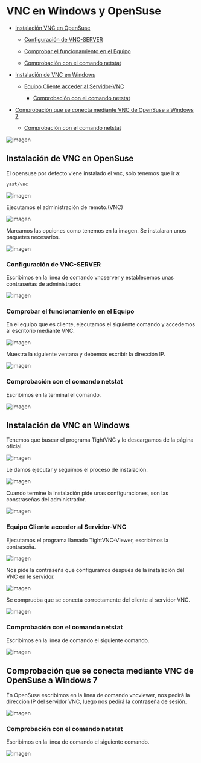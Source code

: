 # VNC en Windows y OpenSuse

- [Instalación VNC en OpenSuse](#id1)

    - [Configuración de VNC-SERVER](#id2)

    - [Comprobar el funcionamiento en el Equipo](#id3)

    - [Comprobación con el comando netstat ](#id4)

- [Instalación de VNC en Windows](#id5)

    - [Equipo Cliente acceder al Servidor-VNC](#id6)

        - [Comprobación con el comando netstat](#id7)


- [Comprobación que se conecta mediante VNC de OpenSuse a Windows 7](#id8)

    - [Comprobación con el comando netstat](#id9)



![imagen](img/vnc.png)

## Instalación de VNC en OpenSuse<a name="id1"></a>

El opensuse por defecto viene instalado el vnc, solo tenemos que ir a:

    yast/vnc

![imagen](img/001.png)

Ejecutamos el administración de remoto.(VNC)

![imagen](img/002.jpg)

Marcamos las opciones como tenemos en la imagen.
Se instalaran unos paquetes necesarios.

![imagen](img/003.jpg)

### Configuración de VNC-SERVER<a name="id2"></a>
Escribimos en la línea de comando vncserver y establecemos unas contraseñas de administrador.

![imagen](img/013.jpg)

### Comprobar el funcionamiento en el Equipo<a name="id3"></a>

En el equipo que es cliente, ejecutamos el siguiente comando y accedemos al escritorio mediante VNC.

![imagen](img/014.jpg)

Muestra la siguiente ventana y debemos escribir la dirección IP.

![imagen](img/015.jpg)

### Comprobación con el comando netstat<a name="id4"></a>

Escribimos en la terminal el comando.

![imagen](img/016.jpg)


## Instalación de VNC en Windows<a name="id5"></a>

Tenemos que buscar el programa TightVNC y lo descargamos de la página oficial.

![imagen](img/005.jpg)

Le damos ejecutar y seguimos el proceso de instalación.

![imagen](img/006.jpg)

Cuando termine la instalación pide unas configuraciones, son las constraseñas del administrador.

![imagen](img/008.jpg)


### Equipo Cliente acceder al Servidor-VNC<a name="id6"></a>

Ejecutamos el programa llamado TightVNC-Viewer, escribimos la contraseña.

![imagen](img/009.jpg)

Nos pide la contraseña que configuramos después de la instalación del VNC en le servidor.

![imagen](img/010.jpg)

Se comprueba que se conecta correctamente del cliente al servidor VNC.

![imagen](img/011.jpg)

### Comprobación con el comando netstat<a name="id7"></a>

Escribimos en la línea de comando el siguiente comando.

![imagen](img/012.jpg)

## Comprobación que se conecta mediante VNC de OpenSuse a Windows 7<a name="id8"></a>

En OpenSuse escribimos en la línea de comando vncviewer, nos pedirá la dirección IP del servidor VNC, luego nos pedirá la contraseña de sesión.

![imagen](img/017.jpg)

### Comprobación con el comando netstat<a name="id9"></a>

Escribimos en la línea de comando el siguiente comando.

![imagen](img/018.jpg)
